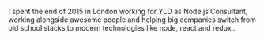 I spent the end of 2015 in London working for YLD as Node.js Consultant, working alongside awesome people and helping big companies switch from old school stacks to modern technologies like node, react and redux..
